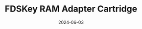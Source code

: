 ---
layout: post
title: FDSKey RAM Adapter Cartridge
modal-id: 3
date: 2024-06-03
images:
  - fdskey_ram_cartridge_face.jpg
  - fdskey_ram_cartridge_back.jpg
alt: FDSKey RAM Adapter Cartridge
project-date: Jun 2024
client: PROPGM
category: Hardware
lang: en
permalink: /posts/FDSKey-RAM-Adapter-Cartridge
description: |
  FDSKey RAM Adapter Cartridge is a drive emulator solution designed for Nintendo Famicom and AV Sharp Twin Famicom consoles. This cartridge features MicroSD card support for easy game loading and storage.

  ### Features:

  - Compatible with Nintendo Famicom and AV Sharp Twin Famicom
  - MicroSD card support for ROM storage  
  - High-quality build with reliable components
  - Easy to use plug-and-play design

  ### Technical Specifications:

  - **Compatibility**: Nintendo Famicom, AV Sharp Twin Famicom
  - **Storage**: MicroSD card slot (supports up to 32GB)
  - **Build Quality**: High-grade PCB with reliable components
  - **Design**: Compact cartridge form factor
---